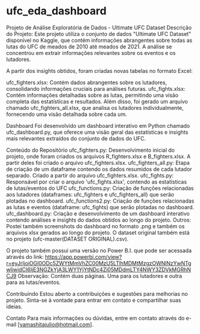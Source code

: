 # ufc_eda_dashboard
Projeto de Análise Exploratória de Dados - Ultimate UFC Dataset
Descrição do Projeto:
Este projeto utiliza o conjunto de dados "Ultimate UFC Dataset" disponível no Kaggle, que contém informações abrangentes sobre todas as lutas do UFC de meados de 2010 até meados de 2021. A análise se concentrou em extrair informações relevantes sobre os eventos e os lutadores.

A partir dos insights obtidos, foram criadas novas tabelas no formato Excel:

ufc_fighters.xlsx: Contém dados abrangentes sobre os lutadores, consolidando informações cruciais para análises futuras.
ufc_fights.xlsx: Contém informações detalhadas sobre as lutas, permitindo uma visão completa das estatísticas e resultados.
Além disso, foi gerado um arquivo chamado ufc_fighters_all.xlsx, que analisa os lutadores individualmente, fornecendo uma visão detalhada sobre cada um.

Dashboard
Foi desenvolvido um dashboard interativo em Python chamado ufc_dashboard.py, que oferece uma visão geral das estatísticas e insights mais relevantes extraídos do conjunto de dados do UFC.

Conteúdo do Repositório
ufc_fighters.py: Desenvolvimento inicial do projeto, onde foram criados os arquivos R_fighters.xlsx e B_fighters.xlsx. A partir deles foi criado o arquivo ufc_fighters.xlsx.
ufc_fighters_all.py: Etapa de criação de um dataframe contendo os dados resumidos de cada lutador separado. Criado a partir do arquivo ufc_fighters.xlsx.
ufc_fights.py: Responsável por criar o arquivo 'ufc_fights.xlsx', contendo as estatísticas de lutas/eventos do UFC
ufc_functions.py: Criação de funções relacionadas aos lutadores (dataframes: ufc_fighters e ufc_fighters_all) que serão plotadas no dashboard.
ufc_functions2.py: Criação de funções relacionadas as lutas e eventos (dataframe: ufc_fights) que serão plotadas no dashboard.
ufc_dashboard.py: Criação e desenvolvimento de um dashboard interativo contendo análises e insights do dados obtidos ao longo do projeto.
Outros: Postei também screenshots do dashboard no formato .png e também os arquivos xlsx gerados ao longo do projeto. 
O dataset original também está no projeto (ufc-master(DATASET ORIGINAL).csv).

O projeto também possui uma versão no Power B.I. que pode ser acessada através do link:
https://app.powerbi.com/view?r=eyJrIjoiOGI0ODc5ZWYtMmVhZC00MzU5LTlhMDMtMzgzOWNlNzYwNTgwIiwidCI6IjE3NGZkYjA3LWY1YjYtNDc4Zi05MDdmLTY4NWY3ZDVkMGRhNCJ9
Observação: Contém duas páginas. Uma para os lutadores e outra para as lutas/eventos.

Contribuindo
Estou aberto a contribuições e sugestões para melhorias no projeto. Sinta-se à vontade para entrar em contato e compartilhar suas ideias.

Contato
Para mais informações ou dúvidas, entre em contato através do e-mail [yamashitajulio@hotmail.com].
